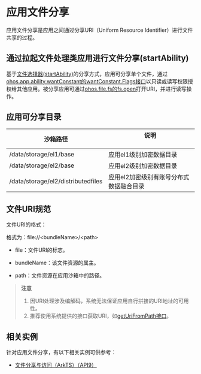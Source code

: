 # 应用文件分享
<!--Kit: Core File Kit-->
<!--Subsystem: FileManagement-->
<!--Owner: @cuiruibin-->
<!--Designer: @wang_zhangjun; @chenxi0605-->
<!--Tester: @liuhonggang123-->
<!--Adviser: @foryourself-->

应用文件分享是应用之间通过分享URI（Uniform Resource Identifier）进行文件共享的过程。

## 通过拉起文件处理类应用进行文件分享(startAbility)

基于[文件选择器(startAbility)](../application-models/file-processing-apps-startup.md)的分享方式，应用可分享单个文件，通过[ohos.app.ability.wantConstant的wantConstant.Flags接口](../reference/apis-ability-kit/js-apis-app-ability-wantConstant.md#flags)以只读或读写权限授权给其他应用。被分享应用可通过[ohos.file.fs的fs.open](../reference/apis-core-file-kit/js-apis-file-fs.md#fsopen)打开URI，并进行读写操作。

## 应用可分享目录

| 沙箱路径                             | 说明 &emsp;&emsp;&emsp;&emsp;&emsp;&emsp;&emsp;&emsp;&emsp;&emsp;&emsp;&emsp; |
| -------                              |  ---- |
| /data/storage/el1/base               |  应用el1级别加密数据目录 |
| /data/storage/el2/base               |  应用el2级别加密数据目录 |
| /data/storage/el2/distributedfiles   |  应用el2加密级别有账号分布式数据融合目录 |

## 文件URI规范

文件URI的格式：

  格式为：file://&lt;bundleName&gt;/&lt;path&gt;

- file：文件URI的标志。

- bundleName：该文件资源的属主。

- path：文件资源在应用沙箱中的路径。

> **注意**
>
> 1. 因URI处理涉及编解码，系统无法保证应用自行拼接的URI地址的可用性。
> 2. 推荐使用系统提供的接口获取URI，如[getUriFromPath接口](../reference/apis-core-file-kit/js-apis-file-fileuri.md#fileurigeturifrompath)。

## 相关实例

针对应用文件分享，有以下相关实例可供参考：

- [文件分享与访问（ArkTS）（API9）](https://gitcode.com/openharmony/applications_app_samples/tree/master/code/BasicFeature/FileManagement/FileShare/SandboxShare)